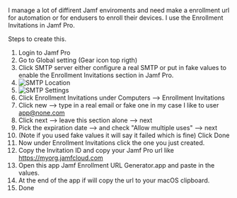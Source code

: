 I manage a lot of diffirent Jamf enviroments and need make a enrollment url for automation or for endusers to enroll their devices.
I use the Enrollment Invitations in Jamf Pro.

Steps to create this.

1. Login to Jamf Pro
2. Go to Global setting (Gear icon top rigth)
3. Click SMTP server either configure a real SMTP or put in fake values to enable the Enrollment Invitations section in Jamf Pro.
4. ![SMTP Location]([http://url/to/img.png](https://github.com/kylejericson/Jamf-Enrollment-URL-Generator/blob/main/SMTP%20Server%20Icon.png))
5. ![SMTP Settings]([http://url/to/img.png](https://github.com/kylejericson/Jamf-Enrollment-URL-Generator/blob/main/SMTP%20Server%20Settings.png))
6. Click Enrollment Invitations under Computers --> Enrollment Invitations
7. Click new --> type in a real email or fake one in my case I like to user app@none.com
8. Click next --> leave this section alone --> next
9. Pick the expiration date --> and check "Allow multiple uses" --> next
10. (Note if you used fake values it will say it failed which is fine) Click Done
11. Now under Enrollment Invitations click the one you just created.
12. Copy the Invitation ID and copy your Jamf Pro url like https://myorg.jamfcloud.com
13. Open this app Jamf Enrollment URL Generator.app and paste in the values.
14. At the end of the app if will copy the url to your macOS clipboard.
15. Done
